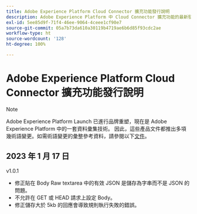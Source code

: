 ```yaml
---
title: Adobe Experience Platform Cloud Connector 擴充功能發行說明
description: Adobe Experience Platform 中 Cloud Connector 擴充功能的最新發行說明。
exl-id: 5ee85d9f-71f4-46ee-9064-4ceee1cf90e7
source-git-commit: 05a7b73da610a30119b4719ae6b6d85f93cdc2ae
workflow-type: ht
source-wordcount: '128'
ht-degree: 100%

---
```


# Adobe Experience Platform Cloud Connector 擴充功能發行說明

>[!NOTE]
>
>Adobe Experience Platform Launch 已進行品牌重塑，現在是 Adobe Experience Platform 中的一套資料彙集技術。 因此，這些產品文件都推出多項幾術語變更。如需術語變更的彙整參考資料，請參閱以下[文件](../../../term-updates.md)。

## 2023 年 1 月 17 日

v1.0.1

* 修正貼在 Body Raw textarea 中的有效 JSON 是儲存為字串而不是 JSON 的問題。
* 不允許在 GET 或 HEAD 請求上設定 Body。
* 修正儲存大於 5kb 的回應會導致規則執行失敗的錯誤。

